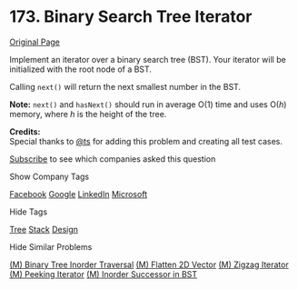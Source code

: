# 173. Binary Search Tree Iterator

[Original Page](https://leetcode.com/problems/binary-search-tree-iterator/)

Implement an iterator over a binary search tree (BST). Your iterator will be initialized with the root node of a BST.

Calling `next()` will return the next smallest number in the BST.

**Note:** `next()` and `hasNext()` should run in average O(1) time and uses O(_h_) memory, where _h_ is the height of the tree.

**Credits:**  
Special thanks to [@ts](https://oj.leetcode.com/discuss/user/ts) for adding this problem and creating all test cases.

<div>

[Subscribe](/subscribe/) to see which companies asked this question

</div>

<div>

<div id="company_tags" class="btn btn-xs btn-warning">Show Company Tags</div>

<span class="hidebutton">[Facebook](/company/facebook/) [Google](/company/google/) [LinkedIn](/company/linkedin/) [Microsoft](/company/microsoft/)</span></div>

<div>

<div id="tags" class="btn btn-xs btn-warning">Hide Tags</div>

<span class="hidebutton" style="display: inline;">[Tree](/tag/tree/) [Stack](/tag/stack/) [Design](/tag/design/)</span></div>

<div>

<div id="similar" class="btn btn-xs btn-warning">Hide Similar Problems</div>

<span class="hidebutton" style="display: inline;">[(M) Binary Tree Inorder Traversal](/problems/binary-tree-inorder-traversal/) [(M) Flatten 2D Vector](/problems/flatten-2d-vector/) [(M) Zigzag Iterator](/problems/zigzag-iterator/) [(M) Peeking Iterator](/problems/peeking-iterator/) [(M) Inorder Successor in BST](/problems/inorder-successor-in-bst/)</span></div>